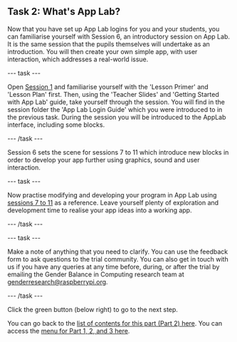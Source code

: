 ## Task 2: What's App Lab?
Now that you have set up App Lab logins for you and your students, you can familiarise yourself with Session 6, an introductory session on App Lab. It is the same session that the pupils themselves will undertake as an introduction. You will then create your own simple app, with user interaction, which addresses a real-world issue.

--- task ---

Open [Session 1](https://ncce.io/xBrv1w) and familiarise yourself with the 'Lesson Primer' and 'Lesson Plan' first. Then, using the 'Teacher Slides' and 'Getting Started with App Lab' guide, take yourself through the session. You will find in the session folder the 'App Lab Login Guide' which you were introduced to in the previous task. During the session you will be introduced to the AppLab interface, including some blocks.  

--- /task ---

Session 6 sets the scene for sessions 7 to 11 which introduce new blocks in order to develop your app further using graphics, sound and user interaction.

--- task ---

Now practise modifying and developing your program in App Lab using [sessions 7 to 11](https://ncce.io/GLAm98) as a reference. Leave yourself plenty of exploration and development time to realise your app ideas into a working app.

--- /task ---

--- task ---

Make a note of anything that you need to clarify. You can use the feedback form to ask questions to the trial community. You can also get in touch with us if you have any queries at any time before, during, or after the trial by emailing the Gender Balance in Computing research team at [genderresearch@raspberrypi.org](genderresearch@raspberrypi.org).

--- /task ---

Click the green button (below right) to go to the next step.

You can go back to the [list of contents for this part (Part 2) here](https://projects.raspberrypi.org/en/projects/Year8-RelevanceTraining-Part3-GBICi4). 
You can access the [menu for Part 1, 2, and 3 here](https://projects.raspberrypi.org/en/pathways/year8-relevancetraining-gbici4).

